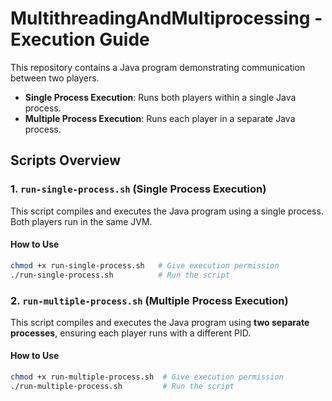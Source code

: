 # MultithreadingAndMultiprocessing - Execution Guide

This repository contains a Java program demonstrating communication between two players.

- **Single Process Execution**: Runs both players within a single Java process.
- **Multiple Process Execution**: Runs each player in a separate Java process.

## **Scripts Overview**

### **1. `run-single-process.sh`** (Single Process Execution)
This script compiles and executes the Java program using a single process. Both players run in the same JVM.

#### **How to Use**
```sh
chmod +x run-single-process.sh   # Give execution permission
./run-single-process.sh          # Run the script
```

### **2. `run-multiple-process.sh`** (Multiple Process Execution)
This script compiles and executes the Java program using **two separate processes**, ensuring each player runs with a different PID.

#### **How to Use**
```sh
chmod +x run-multiple-process.sh  # Give execution permission
./run-multiple-process.sh         # Run the script
```
